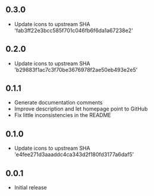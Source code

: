 ## 0.3.0

- Update icons to upstream SHA 'fab3ff22e3bcc585f701c046fb6f6da1a67238e2'

## 0.2.0

- Update icons to upstream SHA 'b29883f1ac7c3f70be3676978f2ae50eb493e2e5'

## 0.1.1

- Generate documentation comments
- Improve description and let homepage point to GitHub
- Fix little inconsistencies in the README

## 0.1.0

- Update icons to upstream SHA 'e4fee271d3aaaddc4ca343d2f180fd3177a6daf5'

## 0.0.1

- Initial release
